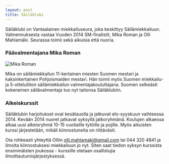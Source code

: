 ```yaml
---
layout: post
title: Säiläklubi
---
```


Säiläklubi on Vantaalainen miekkailuseura, joka keskittyy Säilämiekkailuun. Valmennuksesta vastaa Vuoden 2014 SM-finalistit, Mika Roman ja Olli Mahlamäki. Seurassa toimii sekä aikuisia että nuoria.

### Päävalmentajana Mika Roman
![Mika Roman]({{site.url}}/img/fiilis-mika.jpg)

Mika on säilämiekkailun 11-kertainen miesten Suomen mestari ja kaksinkertainen Pohjoismaiden mestari. Hän toimii myös Suomen miekkailu- ja 5-otteluliiton säilämiekkailun valmentajakouluttajana. Suomen selkeästi kokeneinen säilävalmentaja tuo nyt taitonsa Säiläklubiin.

### Alkeiskurssit

Säiläklubin harjoitukset ovat kesätauolla ja jatkuvat elo-syyskuun vaihteessa 2014. Kevään 2014 nuoret jatkavat syksyllä jatkoryhmänä. Koulujen alkaessa alkaa uusi alkeisryhmä 10-15 vuotiaille tytöille ja pojille. Myös aikuisten kurssi järjestetään, mikäli kiinnostuneita on riittävästi.

Ota rohkeasti yhteyttä Olliin [olli.mahlamaki@gmail.com](mailto:olli.mahlamaki@gmail.com) tai 044 320 4841 ja ilmoita kiinnostuksesi miekkailuun jo nyt. Siten saat tiedon syksyn kurssista ensimmäisten joukossa - kurssille otetaan osallistujia ilmoittautumisjärjestyksessä.
